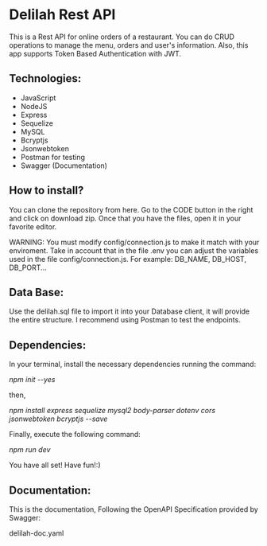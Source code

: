 # Delilah Rest API
This is a Rest API for online orders of a restaurant. You can do CRUD operations to manage the menu, orders and user's information. Also, this app supports Token Based Authentication with JWT. 

## Technologies:
* JavaScript
* NodeJS
* Express
* Sequelize
* MySQL
* Bcryptjs
* Jsonwebtoken
* Postman for testing
* Swagger (Documentation)

## How to install?

You can clone the repository from here. Go to the CODE button in the right and click on download zip.
Once that you have the files, open it in your favorite editor.

WARNING:
You must modify config/connection.js to make it match with your enviroment. Take in account that in the file .env you can adjust the variables used in the file config/connection.js. For example: DB_NAME, DB_HOST, DB_PORT...

## Data Base:

Use the delilah.sql file to import it into your Database client, it will provide the entire structure. I recommend using Postman to test the endpoints.


## Dependencies:
In your terminal, install the necessary dependencies running the command:

*npm init --yes*

then,

*npm install express sequelize mysql2 body-parser dotenv cors jsonwebtoken bcryptjs --save*

Finally, execute the following command: 

*npm run dev*

You have all set! 
Have fun!:)


## Documentation:
This is the documentation, Following the OpenAPI Specification provided by Swagger:

delilah-doc.yaml
